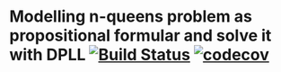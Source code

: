 Modelling n-queens problem as propositional formular and solve it with DPLL [![Build Status](https://travis-ci.org/erohkohl/n-queens-sat.svg?branch=master)](https://travis-ci.org/erohkohl/n-queens-sat) [![codecov](https://codecov.io/gh/erohkohl/n-queens-sat/branch/master/graph/badge.svg)](https://codecov.io/gh/erohkohl/n-queens-sat)
==========================

